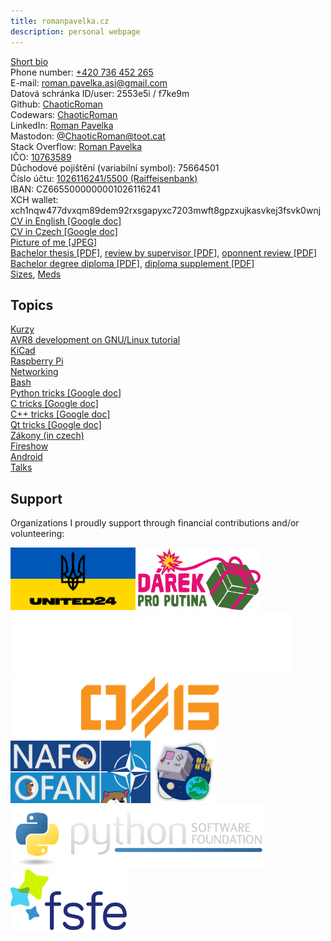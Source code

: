 ```yaml
---
title: romanpavelka.cz
description: personal webpage
---
```


[Short bio](bio)  
Phone number: [+420 736 452 265](tel:+420736452265)  
E-mail: [roman.pavelka.asi@gmail.com](mailto:roman.pavelka.asi@gmail.com)  
Datová schránka ID/user: 2553e5i / f7ke9m  
Github: [ChaoticRoman](https://github.com/ChaoticRoman)  
Codewars: [ChaoticRoman](https://www.codewars.com/users/ChaoticRoman/)  
LinkedIn: [Roman Pavelka](https://www.linkedin.com/in/roman-pavelka-b721339b/)  
Mastodon: [@ChaoticRoman@toot.cat](https://toot.cat/@ChaoticRoman)  
Stack Overflow: [Roman Pavelka](https://stackoverflow.com/users/12118546/roman-pavelka)  
IČO: [10763589](zivnost.pdf)  
Důchodové pojištění (variabilní symbol): 75664501  
Číslo účtu: [1026116241/5500 (Raiffeisenbank)](qr)  
IBAN: CZ6655000000001026116241  
XCH wallet: xch1nqw477dvxqm89dem92rxsgapyxc7203mwft8gpzxujkasvkej3fsvk0wnj  
[CV in English \[Google doc\]](https://docs.google.com/document/d/1chWjWus-AKZ4OC9tiD6cijwMMeaZSnZuHH4SbBLnbwY)  
[CV in Czech \[Google doc\]](https://docs.google.com/document/d/1kjOD4RH9kXEZwlxmo9bSw1o4J6N0vOD-g8OP7KHNMnA)  
[Picture of me \[JPEG\]](rpavelka-cpp.jpeg)  
[Bachelor thesis \[PDF\]](fluxgate.pdf),
[review by supervisor \[PDF\]](Review_Roman_Pavelka.pdf),
[oponnent review \[PDF\]](Roman_bw.pdf)  
[Bachelor degree diploma \[PDF\]](diplom.pdf), [diploma supplement \[PDF\]](dodatek.pdf)  
[Sizes](sizes), [Meds](meds)  

## Topics

[Kurzy](kurzy)  
[AVR8 development on GNU/Linux tutorial](avr)  
[KiCad](kicad)  
[Raspberry Pi](pi)  
[Networking](net)  
[Bash](bash)  
[Python tricks \[Google doc\]](https://docs.google.com/document/d/15JE7VvGXdR9_72hDNddUwnw-mOFgzNM7eUFvRmngT7Q)  
[C tricks \[Google doc\]](https://docs.google.com/document/d/1W1aMNxZPDd-WU3nlgR1IhdaA8_xT7ny_1L0nCaL7Iy8)  
[C++ tricks \[Google doc\]](https://docs.google.com/document/d/1_MJSi8OFwptRwPrKsqrWDVxT5rG6KoHWJWzKFEDcVgE)  
[Qt tricks \[Google doc\]](https://docs.google.com/document/d/1R2KTPmzWfuTrcC5v-jNdfptanTI2-d7Hwm4SZE9hlhk)  
[Zákony (in czech)](law)  
[Fireshow](fireshow)  
[Android](android)  
[Talks](talks)  

## Support

Organizations I proudly support through financial contributions and/or volunteering:

[<img alt="UNITED24" src=" supporting/u24.gif" height="100">](https://u24.gov.ua/)
[<img alt="Nadační fond pro Ukrajinu" src="supporting/darek.svg" height="100">](https://www.zbraneproukrajinu.cz/)
[<img alt="Zdravotní zajištění z.s." src="supporting/zdravotnizajisteni.png" height="100">](https://zdravotnizajisteni.cz/)
[<img alt="Mezinárodní Humanitární Nadační fond Perun " src="supporting/perun.png" height="100">](https://zdravotnizajisteni.cz/)
[<img alt="Aerorozvědka z.s." src="supporting/aerorozvedka.svg" height="100">](https://aerorozvedka.cz/)
[<img alt="Wild Hornets" src="supporting/wildhornets.svg" height="100">](https://wildhornets.com/)
[<img alt="Third Separate Assault Brigade of the Armed Forces of Ukraine" src="supporting/ab3.svg" height="100">](https://ab3.support/en)
[<img alt="NAFO" src="supporting/nafo.png" height="100">](https://nafo-ofan.org/)
[<img alt="AstroPI Hackathon" src="supporting/astropi.png" height="100">](https://astropi-hackathon.org/)
[<img alt="Python Software Foundation" src="supporting/psf.png" height="100">](https://www.python.org/psf-landing/)
[<img alt="Free Software Foundation Europe" src="supporting/fsfe.svg" height="100">](https://fsfe.org/)

